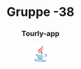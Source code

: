 <h1 align="center">Gruppe -38</h1>
<h3 align="center">Tourly-app</h3>

<p align="Center"> <a href="https://www.java.com" target="_blank" rel="noreferrer"> <img src="https://raw.githubusercontent.com/devicons/devicon/master/icons/java/java-original.svg" alt="java" width="40" height="40"/> </a> </p>
